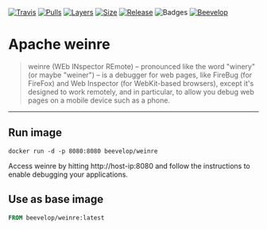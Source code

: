 [![Travis](https://shields.beevelop.com/travis/beevelop/docker-weinre.svg?style=flat-square)](https://travis-ci.org/beevelop/docker-weinre)
[![Pulls](https://shields.beevelop.com/docker/pulls/beevelop/weinre.svg?style=flat-square)](https://links.beevelop.com/d-weinre)
[![Layers](https://shields.beevelop.com/docker/image/layers/beevelop/weinre/latest.svg?style=flat-square)](https://links.beevelop.com/d-weinre)
[![Size](https://shields.beevelop.com/docker/image/size/beevelop/weinre/latest.svg?style=flat-square)](https://links.beevelop.com/d-weinre)
[![Release](https://shields.beevelop.com/github/release/beevelop/docker-weinre.svg?style=flat-square)](https://github.com/beevelop/docker-weinre/releases)
![Badges](https://shields.beevelop.com/badge/badges-7-brightgreen.svg?style=flat-square)
[![Beevelop](https://links.beevelop.com/honey-badge)](https://beevelop.com)

# Apache weinre

> weinre (WEb INspector REmote) – pronounced like the word "winery" (or maybe "weiner") – is a debugger for web pages, like FireBug (for FireFox) and Web Inspector (for WebKit-based browsers), except it's designed to work remotely, and in particular, to allow you debug web pages on a mobile device such as a phone.

----

## Run image
```
docker run -d -p 8080:8080 beevelop/weinre
```

Access weinre by hitting http://host-ip:8080 and follow the instructions to enable debugging your applications.

## Use as base image
```Dockerfile
FROM beevelop/weinre:latest
```

